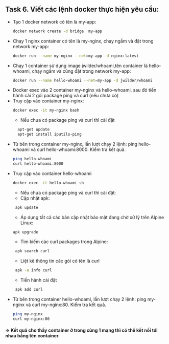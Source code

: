 ## Task 6. Viết các lệnh docker thực hiện yêu cầu:

- Tạo 1 docker network có tên là my-app:
    ```sh
    docker network create -d bridge  my-app
    ```
-  Chạy 1 nginx container có tên là my-nginx, chạy ngầm và đặt trong network my-app:
    ```sh
    docker run --name my-nginx --net=my-app -d nginx:latest
    ```
-  Chạy 1 container sử dụng image jwilder/whoami,tên container là hello-whoami, chạy ngầm và cũng đặt trong network my-app:
    ```sh
    docker run --name hello-whoami --net=my-app -d jwilder/whoami
    ```
- Docker exec vào 2 container my-nginx và hello-whoami, sau đó tiến hành cài 2 gói package ping và curl (nếu chưa có)
 - Truy cập vào container my-nginx:
   ```sh
   docker exec -it my-nginx bash
   ```
   - Nếu chưa có package ping và curl thì cài đặt
    ```sh
      apt-get update
      apt-get install iputils-ping
    ```
- Từ bên trong container my-nginx, lần lượt chạy 2 lệnh: ping hello-whoami và curl hello-whoami:8000. Kiểm tra kết quả.
    ```sh
    ping hello-whoami
    curl hello-whoami:8000 
    ```
-  Truy cập vào container hello-whoami
      ```sh
      docker exec -it hello-whoami sh
      ```
      - Nếu chưa có package ping và curl thì cài đặt:
      - Cập nhật apk:
      ```sh
       apk update
      ```
    -  Áp dụng tất cả các bản cập nhật bảo mật đang chờ xử lý trên Alpine Linux:
   ```sh
   apk upgrade
   ```
    - Tìm kiếm các curl packages trong Alpine:
     ```sh
      apk search curl
    ```
    - Liệt kê thông tin các gói có tên là curl
     ```sh
      apk -a info curl
     ```
    - Tiến hành cài đặt
    ```sh
     apk add curl
     ```
- Từ bên trong container hello-whoami, lần lượt chạy 2 lệnh: ping my-nginx và curl my-nginx:80. Kiểm tra kết quả.
    ```sh
    ping my-nginx
    curl my-nginx:80
    ```
#### => Kết quả cho thấy container ở trong cùng 1 mạng thì có thể kết nối tới nhau bằng tên container.